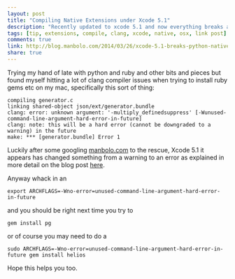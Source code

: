 ```yaml
---
layout: post
title: "Compiling Native Extensions under Xcode 5.1"
description: "Recently updated to xcode 5.1 and now everything breaks as clang has changed. This is how you can get around the “clang: error: unknown argument” error"
tags: [tip, extensions, compile, clang, xcode, native, osx, link post]
comments: true
link: http://blog.manbolo.com/2014/03/26/xcode-5.1-breaks-python-native-extensions-and-ruby-gems
share: true
---
```


Trying my hand of late with python and ruby and other bits and pieces but found myself hitting a lot of clang compiler issues when trying to install ruby gems etc on my mac, specifically this sort of thing:
	
	compiling generator.c
	linking shared-object json/ext/generator.bundle
	clang: error: unknown argument: '-multiply_definedsuppress' [-Wunused-command-line-argument-hard-error-in-future]
	clang: note: this will be a hard error (cannot be downgraded to a warning) in the future
	make: *** [generator.bundle] Error 1

Luckily after some googling [manbolo.com](blog.manbolo.com) to the rescue, Xcode 5.1 it appears has changed something from a warning to an error as explained in more detail on the blog post [here](http://blog.manbolo.com/2014/03/26/xcode-5.1-breaks-python-native-extensions-and-ruby-gems). 

Anyway whack in an 

	export ARCHFLAGS=-Wno-error=unused-command-line-argument-hard-error-in-future

and you should be right next time you try to 

	gem install pg

or of course you may need to do a
	
	sudo ARCHFLAGS=-Wno-error=unused-command-line-argument-hard-error-in-future gem install helios

Hope this helps you too. 